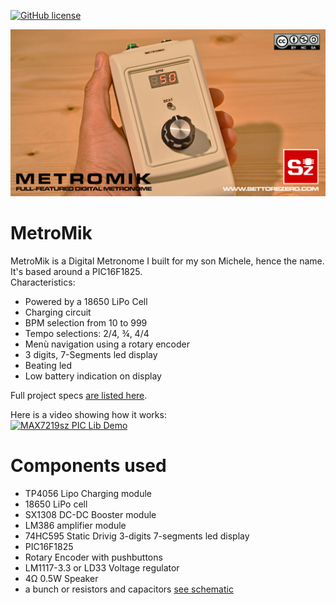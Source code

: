 [![GitHub license](https://img.shields.io/badge/License-CC%20BY--SA--NC%204.0-blue)](LICENSE)  

![MetroMik](images/MetroMik.jpg)

# MetroMik

MetroMik is a Digital Metronome I built for my son Michele, hence the name. It's based around a PIC16F1825.  
Characteristics:
- Powered by a 18650 LiPo Cell
- Charging circuit
- BPM selection from 10 to 999
- Tempo selections: 2/4, ¾, 4/4
- Menù navigation using a rotary encoder
- 3 digits, 7-Segments led display
- Beating led
- Low battery indication on display

Full project specs [are listed here](https://www.settorezero.com/wordpress/metromik-metronomo-digitale-con-microcontrollore-pic/).  

Here is a video showing how it works:  
[![MAX7219sz PIC Lib Demo](https://img.youtube.com/vi/ZK1omlZPCnY/maxresdefault.jpg)](https://www.youtube.com/watch?v=ZK1omlZPCnY)  

# Components used
- TP4056 Lipo Charging module
- 18650 LiPo cell
- SX1308 DC-DC Booster module
- LM386 amplifier module
- 74HC595 Static Drivig 3-digits 7-segments led display
- PIC16F1825
- Rotary Encoder with pushbuttons
- LM1117-3.3 or LD33 Voltage regulator
- 4Ω 0.5W Speaker
- a bunch or resistors and capacitors [see schematic](documents/metromik_schematic.png)

